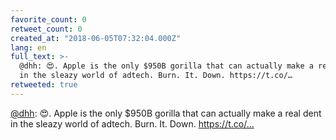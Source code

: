 ```yaml
---
favorite_count: 0
retweet_count: 0
created_at: "2018-06-05T07:32:04.000Z"
lang: en
full_text: >-
  @dhh: 😍. Apple is the only $950B gorilla that can actually make a real dent
  in the sleazy world of adtech. Burn. It. Down. https://t.co/…
retweeted: true
---
```


[@dhh](https://twitter.com/dhh): 😍. Apple is the only $950B gorilla that can
actually make a real dent in the sleazy world of adtech. Burn. It. Down.
https://t.co/…
